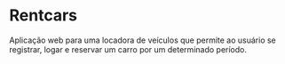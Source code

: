 # Rentcars
Aplicação web para uma locadora de veículos que permite ao usuário se registrar, logar e reservar um carro por um determinado período.
